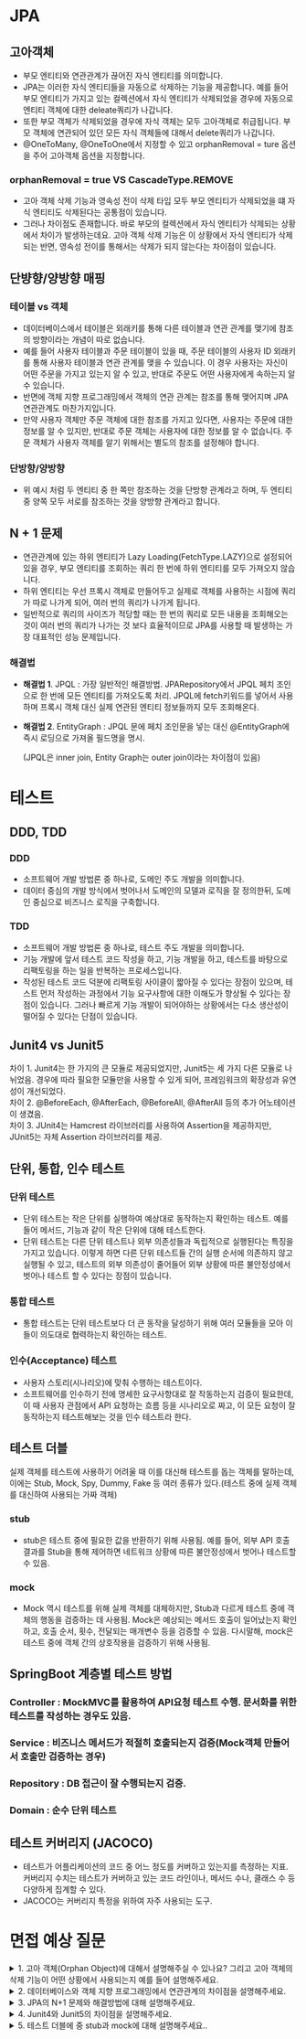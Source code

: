 # JPA
## 고아객체
- 부모 엔티티와 연관관계가 끊어진 자식 엔티티를 의미합니다.
- JPA는 이러한 자식 엔티티들을 자동으로 삭제하는 기능을 제공합니다. 예를 들어 부모 엔티티가 가지고 있는 컬렉션에서 자식 엔티티가 삭제되었을 경우에 자동으로 엔티티 객체에 대한 deleate쿼리가 나갑니다.
- 또한 부모 객체가 삭제되었을 경우에 자식 객체는 모두 고아객체로 취급됩니다. 부모 객체에 연관되어 있던 모든 자식 객체들에 대해서 delete쿼리가 나갑니다.
- @OneToMany, @OneToOne에서 지정할 수 있고 orphanRemoval = ture 옵션을 주어 고아객체 옵션을 지정합니다.
### orphanRemoval = true VS CascadeType.REMOVE
- 고아 객체 삭제 기능과 영속성 전이 삭제 타입 모두 부모 엔티티가 삭제되었을 떄 자식 엔티티도 삭제된다는 공통점이 있습니다.
- 그러나 차이점도 존재합니다. 바로 부모의 컬렉션에서 자식 엔티티가 삭제되는 상황에서 차이가 발생하는데요. 고아 객체 삭제 기능은 이 상황에서 자식 엔티티가 삭제되는 반면, 영속성 전이를 통해서는 삭제가 되지 않는다는 차이점이 있습니다.
## 단뱡향/양방향 매핑
### 테이블 vs 객체
- 데이터베이스에서 테이블은 외래키를 통해 다른 테이블과 연관 관계를 맺기에 참조의 방향이라는 개념이 따로 없습니다.
- 예를 들어 사용자 테이블과 주문 테이블이 있을 때, 주문 테이블의 사용자 ID 외래키를 통해 사용자 테이블과 연관 관계를 맺을 수 있습니다. 이 경우 사용자는 자신이 어떤 주문을 가지고 있는지 알 수 있고, 반대로 주문도 어떤 사용자에게 속하는지 알 수 있습니다.
- 반면에 객체 지향 프로그래밍에서 객체의 연관 관계는 참조를 통해 맺어지며 JPA 연관관계도 마찬가지입니다.
- 만약 사용자 객체만 주문 객체에 대한 참조를 가지고 있다면, 사용자는 주문에 대한 정보를 알 수 있지만, 반대로 주문 객체는 사용자에 대한 정보를 알 수 없습니다. 주문 객체가 사용자 객체를 알기 위해서는 별도의 참조를 설정해야 합니다.
### 단방향/양방향
- 위 예시 처럼 두 엔티티 중 한 쪽만 참조하는 것을 단방향 관계라고 하며, 두 엔티티 중 양쪽 모두 서로를 참조하는 것을 양방향 관계라고 합니다.
## N + 1 문제
- 연관관계에 있는 하위 엔티티가 Lazy Loading(FetchType.LAZY)으로 설정되어있을 경우, 부모 엔티티를 조회하는 쿼리 한 번에 하위 엔티티를 모두 가져오지 않습니다.
- 하위 엔티티는 우선 프록시 객체로 만들어두고 실제로 객체를 사용하는 시점에 쿼리가 따로 나가게 되어, 여러 번의 쿼리가 나가게 됩니다.
- 일반적으로 쿼리의 사이즈가 적당할 때는 한 번의 쿼리로 모든 내용을 조회해오는 것이 여러 번의 쿼리가 나가는 것 보다 효율적이므로 JPA를 사용할 때 발생하는 가장 대표적인 성능 문제입니다.   
### 해결법
- **해결법 1**. JPQL <join fetch> : 가장 일반적인 해결방법. JPARepository에서 JPQL 페치 조인으로 한 번에 모든 엔티티를 가져오도록 처리. JPQL에 fetch키워드를 넣어서 사용하며 프록시 객체 대신 실제 연관된 엔티티 정보들까지 모두 조회해온다.  
- **해결법 2**. EntityGraph : JPQL 문에 페치 조인문을 넣는 대신 @EntityGraph에 즉시 로딩으로 가져올 필드명을 명시.

  (JPQL은 inner join, Entity Graph는 outer join이라는 차이점이 있음)

# 테스트
## DDD, TDD
### DDD
- 소프트웨어 개발 방법론 중 하나로, 도메인 주도 개발을 의미합니다.
- 데이터 중심의 개발 방식에서 벗어나서 도메인의 모델과 로직을 잘 정의한뒤, 도메인 중심으로 비즈니스 로직을 구축합니다.

### TDD
- 소프트웨어 개발 방법론 중 하나로, 테스트 주도 개발을 의미합니다.
- 기능 개발에 앞서 테스트 코드 작성을 하고, 기능 개발을 하고, 테스트를 바탕으로 리팩토링을 하는 일을 반복하는 프로세스입니다.
- 작성된 테스트 코드 덕분에 리팩토링 사이클이 짧아질 수 있다는 장점이 있으며, 테스트 먼저 작성하는 과정에서 기능 요구사항에 대한 이해도가 향상될 수 있다는 장점이 있습니다. 그러나 빠르게 기능 개발이 되어야하는 상황에서는 다소 생산성이 떨어질 수 있다는 단점이 있습니다.
## Junit4 vs Junit5
차이 1. Junit4는 한 가지의 큰 모듈로 제공되었지만, Junit5는 세 가지 다른 모듈로 나뉘었음. 경우에 따라 필요한 모듈만을 사용할 수 있게 되어, 프레임워크의 확장성과 유연성이 개선되었다.  
차이 2. @BeforeEach, @AfterEach, @BeforeAll, @AfterAll 등의 추가 어노테이션이 생겼음.  
차이 3. JUnit4는 Hamcrest 라이브러리를 사용하여 Assertion을 제공하지만, JUnit5는 자체 Assertion 라이브러리를 제공.

## 단위, 통합, 인수 테스트
### 단위 테스트
- 단위 테스트는 작은 단위를 실행하여 예상대로 동작하는지 확인하는 테스트. 예를 들어 메서드, 기능과 같이 작은 단위에 대해 테스트한다.
- 단위 테스트는 다른 단위 테스트나 외부 의존성들과 독립적으로 실행된다는 특징을 가지고 있습니다. 이렇게 하면 다른 단위 테스트들 간의 실행 순서에 의존하지 않고 실행될 수 있고, 테스트의 외부 의존성이 줄어들어 외부 상황에 따른 불안정성에서 벗어나 테스트 할 수 있다는 장점이 있습니다.  
### 통합 테스트
- 통합 테스트는 단위 테스트보다 더 큰 동작을 달성하기 위해 여러 모듈들을 모아 이들이 의도대로 협력하는지 확인하는 테스트.

### 인수(Acceptance) 테스트
- 사용자 스토리(시나리오)에 맞춰 수행하는 테스트이다.
- 소프트웨어를 인수하기 전에 명세한 요구사항대로 잘 작동하는지 검증이  필요한데, 이 때 사용자 관점에서 API 요청하는 흐름 등을 시나리오로 짜고, 이 모든 요청이 잘 동작하는지 테스트해보는 것을 인수 테스트라 한다.

## 테스트 더블
실제 객체를 테스트에 사용하기 어려울 때 이를 대신해 테스트를 돕는 객체를 말하는데, 이에는 Stub, Mock, Spy, Dummy, Fake 등 여러 종류가 있다.(테스트 중에 실제 객체를 대신하여 사용되는 가짜 객체)
### stub
- stub은 테스트 중에 필요한 값을 반환하기 위해 사용됨. 예를 들어, 외부 API 호출 결과를 Stub을 통해 제어하면 네트워크 상황에 따른 불안정성에서 벗어나 테스트할 수 있음.
### mock
- Mock 역시 테스트를 위해 실제 객체를 대체하지만, Stub과 다르게 테스트 중에 객체의 행동을 검증하는 데 사용됨. Mock은 예상되는 메서드 호출이 일어났는지 확인하고, 호출 순서, 횟수, 전달되는 매개변수 등을 검증할 수 있음. 다시말해, mock은 테스트 중에 객체 간의 상호작용을 검증하기 위해 사용됨.

## SpringBoot 계층별 테스트 방법
### Controller : MockMVC를 활용하여 API요청 테스트 수행. 문서화를 위한 테스트를 작성하는 경우도 있음.
### Service : 비즈니스 메서드가 적절히 호출되는지 검증(Mock객체 만들어서 호출만 검증하는 경우)
### Repository : DB 접근이 잘 수행되는지 검증.
### Domain : 순수 단위 테스트


## 테스트 커버리지 (JACOCO)
- 테스트가 어플리케이션의 코드 중 어느 정도를 커버하고 있는지를 측정하는 지표. 커버리지 수치는 테스트가 커버하고 있는 코드 라인이나, 메서드 수나, 클래스 수 등 다양하게 집계할 수 있다.   
- JACOCO는 커버리지 특정을 위하여 자주 사용되는 도구.

# 면접 예상 질문
<details>
<summary>1. 고아 객체(Orphan Object)에 대해서 설명해주실 수 있나요? 그리고 고아 객체의 삭제 기능이 어떤 상황에서 사용되는지 예를 들어 설명해주세요.</summary>
<div>
고아 객체란 부모 엔티티와 연관관계가 끊어진 자식 엔티티를 말합니다.
그리고 고아 객체 삭제 기능은 부모 엔티티가 갖고 있는 컬렉션에서 자식 엔티티를 제거하면, JPA는 자동으로 그 자식 엔티티를 삭제하는 기능입니다. 즉 두 엔티티 간의 연관관계가 끊어져서 하위 엔티티가 고아 객체가 되었을 때 해당 객체에 대한 delete쿼리를 발생시키는 기능입니다.   
이는 부모 객체가 삭제되었을 경우에도 마찬가지로, 연관되어 있던 모든 자식 객체들에 대해 delete 쿼리가 발생합니다. 이러한 고아 객체 옵션은 @OneToMany, @OneToOne 어노테이션에서 orphanRemoval = true 옵션을 통해 지정할 수 있습니다.
<div>
</details>

<details>
<summary>2. 데이터베이스와 객체 지향 프로그래밍에서 연관관계의 차이점을 설명해주세요.</summary>
<div>
데이터베이스에서는 외래키를 통해 다른 테이블과 연관관계를 맺습니다. 이때 참조의 방향이라는 개념은 없습니다. 
반면에 객체 지향 프로그래밍에서는 참조를 통해 객체 간의 연관관계를 맺습니다. 이때 연관관계의 방향이 중요합니다. 만약 한 객체만 다른 객체에 대한 참조를 가지고 있다면, 참조를 가진 객체는 다른 객체에 대한 정보를 알 수 있지만, 반대로 다른 객체는 참조를 가진 객체에 대한 정보를 알 수 없습니다.  
<div>
</details>
<details>
<summary>3. JPA의 N+1 문제와 해결방법에 대해 설명해주세요.</summary>
<div>
N+1 문제는 연관된 하위 엔티티가 Lazy Loading으로 설정되어 있을 때, 부모 엔티티를 조회하는 쿼리 한 번에 하위 엔티티를 모두 가져오지 않는 문제를 말합니다.
이 때문에 하위 엔티티를 사용하는 시점에 쿼리가 추가로 발생하게 되어 성능 문제를 유발합니다. 이를 해결하기 위한 방법으로는 JPQL의 <join fetch>를 사용하거나 EntityGraph를 사용하는 방법이 있습니다. 이를 통해 한 번의 쿼리로 필요한 모든 엔티티를 가져올 수 있습니다.
<div>
</details>
<details>
<summary>4. Junit4와 Junit5의 차이점을 설명해주세요.</summary>
<div>
Junit4는 한 가지 큰 모듈로 제공되었지만, Junit5는 세 가지 다른 모듈로 나뉘어져 있어 필요한 모듈만 사용할 수 있게 되어 확장성과 유연성이 개선되었습니다. 
또한, Junit5는 추가로 @BeforeEach, @AfterEach, @BeforeAll, @AfterAll 등의 어노테이션을 제공하며, Junit4가 Hamcrest 라이브러리를 사용하여 Assertion을 제공하는 반면, Junit5는 자체 Assertion 라이브러리를 제공합니다.
<div>
</details>

<details>
<summary>5. 테스트 더블에 중 stub과 mock에 대해 설명해주세요..</summary>
<div>
테스트 더블은 실제 객체를 테스트에 사용하기 어려울 때 이를 대신해 테스트를 돕는 객체를 말합니다. 이에는 Stub, Mock, Spy, Dummy, Fake 등 여러 종류가 있습니다. Stub은 테스트 중 필요한 값을 반환하기 위해 사용되며, Mock은 객체의 행동을 검증하는 데 사용됩니다.  
<div>
</details>
